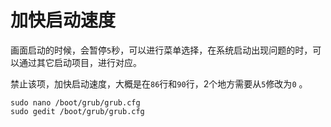 # 加快启动速度

画面启动的时候，会暂停`5`秒，可以进行菜单选择，在系统启动出现问题的时，可以通过其它启动项目，进行对应。

禁止该项，加快启动速度，大概是在`86`行和`90`行，2个地方需要从`5`修改为`0` 。

```shell
sudo nano /boot/grub/grub.cfg
sudo gedit /boot/grub/grub.cfg
```